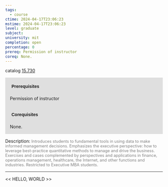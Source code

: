 ```yaml
---
tags:
  - course
ctime: 2024-04-17T23:06:23
mstime: 2024-04-17T23:06:23
level: graduate
subject: 
university: mit
completion: open
percentage: 0
prereq: Permission of instructor
coreq: None.
---
```


catalog [15.730](http://student.mit.edu/catalog/m15c.html#15.730)

<span style="display: block; padding: 15px; background-color: rgb(100, 100, 100, 0.2);"><font id="m_prereq1256_0" style="display: block; font-family: Arial, sans-serif; font-weight: bold; padding: 5px">Prerequisites</font><br><span id="prereq1256_0">Permission of instructor</span></span>
<span style="display: block; padding: 15px; background-color: rgb(100, 100, 100, 0.2);"><font id="m_coreq1256_0" style="display: block; font-family: Arial, sans-serif; font-weight: bold; padding: 5px">Corequisites</font><br><span id="coreq1256_0">None.</span></span>

<font style="">Description:</font>
<font style="color: grey; font-size: 0.8rem;">Introduces students to fundamental tools in using data to make informed management decisions. Emphasizes the executive perspective: how to leverage best-practice quantitative methods  to manage and drive the business. Exercises and cases complemented by perspectives and applications in finance, operations management, healthcare, the Internet, and other functions and industries. Restricted to Executive MBA students.</font>



---

<< HELLO, WORLD >>
